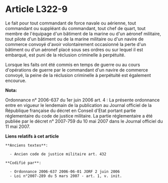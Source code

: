 # Article L322-9

Le fait pour tout commandant de force navale ou aérienne, tout commandant ou suppléant du commandant, tout chef de quart,
tout membre de l'équipage d'un bâtiment de la marine ou d'un aéronef militaire, tout pilote d'un bâtiment ou de la marine
militaire ou d'un navire de commerce convoyé d'avoir volontairement occasionné la perte d'un bâtiment ou d'un aéronef placé
sous ses ordres ou sur lequel il est embarqué, est puni de la réclusion criminelle à perpétuité.

Lorsque les faits ont été commis en temps de guerre ou au cours d'opérations de guerre par le commandant d'un navire de
commerce convoyé, la peine de la réclusion criminelle à perpétuité est également encourue.

**Nota:**

Ordonnance n° 2006-637 du 1er juin 2006 art. 4 : La présente ordonnance entre en vigueur le lendemain de la publication au
Journal officiel de la République française du décret en Conseil d'Etat portant partie réglementaire du code de justice
militaire. La partie réglementaire a été publiée par le décret n° 2007-759 du 10 mai 2007 dans le Journal officiel du 11 mai
2007.

**Liens relatifs à cet article**

	**Anciens textes**:

	  - Ancien code de justice militaire art. 432

	**Codifié par**:

	  - Ordonnance 2006-637 2006-06-01 JORF 2 juin 2006
	  - Loi n°2007-289 du 5 mars 2007 - art. 1, v. init.
